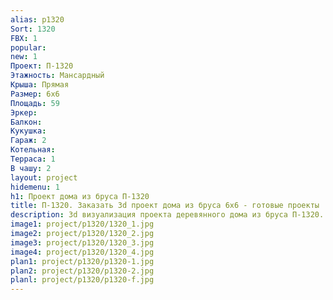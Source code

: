 ```yaml
---
alias: p1320
Sort: 1320
FBX: 1
popular: 
new: 1
Проект: П-1320
Этажность: Мансардный
Крыша: Прямая
Размер: 6х6
Площадь: 59
Эркер: 
Балкон: 
Кукушка: 
Гараж: 2
Котельная: 
Терраса: 1
В чашу: 2
layout: project
hidemenu: 1
h1: Проект дома из бруса П-1320
title: П-1320. Заказать 3d проект дома из бруса 6х6 - готовые проекты
description: 3d визуализация проекта деревянного дома из бруса П-1320. Площадь 59 м2, размер 6х6. Вы можете внести любые изменения в проект.
image1: project/p1320/1320_1.jpg
image2: project/p1320/1320_2.jpg
image3: project/p1320/1320_3.jpg
image4: project/p1320/1320_4.jpg
plan1: project/p1320/p1320-1.jpg
plan2: project/p1320/p1320-2.jpg
planl: project/p1320/p1320-f.jpg
---
```


